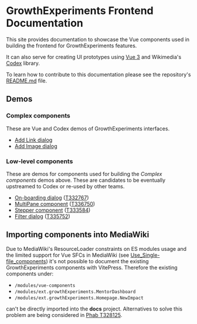 # GrowthExperiments Frontend Documentation

This site provides documentation to showcase the Vue components used in building
the frontend for GrowthExperiments features.

It can also serve for creating UI prototypes using [Vue 3](https://vuejs.org/)
and Wikimedia's [Codex](https://doc.wikimedia.org/codex) library.

To learn how to contribute to this documentation please see the repository's
[README.md](https://gerrit.wikimedia.org/r/plugins/gitiles/mediawiki/extensions/GrowthExperiments/+/refs/heads/master/documentation/frontend/README.md)
file.

## Demos

### Complex components

These are Vue and Codex demos of GrowthExperiments interfaces.

- [Add Link dialog](./demos/add-link-dialog)
- [Add Image dialog](./demos/add-image-dialog)

### Low-level components

These are demos for components used for building the _Complex components_ demos above. These
are candidates to be eventually upstreamed to Codex or re-used by other teams.

- [On-boarding dialog](./demos/onboarding-dialog) ([T332767](https://phabricator.wikimedia.org/T332767))
- [MultiPane component](./demos/multi-pane) ([T336750](https://phabricator.wikimedia.org/T336750))
- [Stepper component](./demos/onboarding-stepper) ([T333584](https://phabricator.wikimedia.org/T333584))
- [Filter dialog](./demos/filter-dialog) ([T335752](https://phabricator.wikimedia.org/T335752))

## Importing components into MediaWiki

Due to MediaWiki's ResourceLoader constraints on ES modules usage and the
limited support for Vue SFCs in MediaWiki (see [Use_Single-file_components](https://www.mediawiki.org/wiki/Vue.js#Use_Single-file_components))
it's not possible to document the existing GrowthExperiments components
with VitePress. Therefore the existing components under:

- `/modules/vue-components`
- `/modules/ext.growthExperiments.MentorDashboard`
- `/modules/ext.growthExperiments.Homepage.NewImpact`

can't be directly imported into the **docs** project. Alternatives to
solve this problem are being considered in [Phab T328125](https://phabricator.wikimedia.org/T328125).
